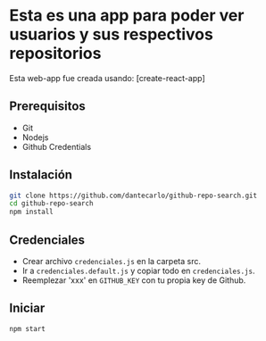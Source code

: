 # Esta es una app para poder ver usuarios y sus respectivos repositorios
Esta web-app fue creada usando: [create-react-app]

## Prerequisitos
- Git
- Nodejs
- Github Credentials

## Instalación
```sh
git clone https://github.com/dantecarlo/github-repo-search.git
cd github-repo-search
npm install
```

## Credenciales
- Crear archivo `credenciales.js` en la carpeta src.
- Ir a `credenciales.default.js` y copiar todo en `credenciales.js`.
- Reemplezar 'xxx' en `GITHUB_KEY` con tu propia key de Github.

## Iniciar
```sh
npm start
```


